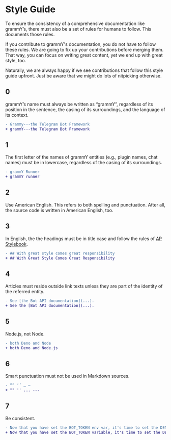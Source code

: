 # Style Guide

To ensure the consistency of a comprehensive documentation like grammY’s, there must also be a set of rules for humans to follow.
This documents those rules.

If you contribute to grammY's documentation, you do not have to follow these rules.
We are going to fix up your contributions before merging them.
That way, you can focus on writing great content, yet we end up with great style, too.

Naturally, we are always happy if we see contributions that follow this style guide upfront.
Just be aware that we might do lots of nitpicking otherwise.

## 0

grammY’s name must always be written as “grammY”, regardless of its position in the sentence, the casing of its surroundings, and the language of its context.

```diff
- Grammy---the Telegram Bot Framework
+ grammY---the Telegram Bot Framework
```

## 1

The first letter of the names of grammY entities (e.g., plugin names, chat names) must be in lowercase, regardless of the casing of its surroundings.

```diff
- grammY Runner
+ grammY runner
```

## 2

Use American English.
This refers to both spelling and punctuation.
After all, the source code is written in American English, too.

## 3

In English, the the headings must be in title case and follow the rules of [AP Stylebook](https://en.wikipedia.org/wiki/Title_case#AP_Stylebook).

```diff
- ## With great style comes great responsibility
+ ## With Great Style Comes Great Responsibility
```

## 4

Articles must reside outside link texts unless they are part of the identity of the referred entity.

```diff
- See [the Bot API documentation](...).
+ See the [Bot API documentation](...).
```

## 5

Node.js, not Node.

```diff
- both Deno and Node
+ both Deno and Node.js
```

## 6

Smart punctuation must not be used in Markdown sources.

```diff
- “” ‘’ … —
+ "" '' ... ---
```

## 7

Be consistent.

```diff
- Now that you have set the BOT_TOKEN env var, it's time to set the DENO_DEPLOY_TOKEN variable.
+ Now that you have set the BOT_TOKEN variable, it's time to set the DENO_DEPLOY_TOKEN variable.
```

